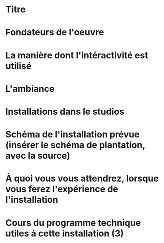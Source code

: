 # Titre


# Fondateurs de l'oeuvre


# La manière dont l'intéractivité est utilisé


# L'ambiance


# Installations dans le studios 


# Schéma de l'installation prévue (insérer le schéma de plantation, avec la source)


# À quoi vous vous attendrez, lorsque vous ferez l'expérience de l'installation


# Cours du programme technique utiles à cette installation (3)


